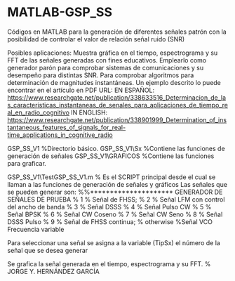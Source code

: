 # MATLAB-GSP_SS
Códigos en MATLAB para la generación de diferentes señales patrón con la posibilidad de controlar el valor de relación señal ruido (SNR)

Posibles aplicaciones:
Muestra gráfica en el tiempo, espectrograma y su FFT de las señales generadas con fines educativos.
Emplearlo como generador parón para comprobar sistemas de comunicaciones y su desempeño para distintas SNR.
Para comprobar algoritmos para determinación de magnitudes instantáneas. Un ejemplo descrito lo puede encontrar en el artículo en PDF URL:
EN ESPAÑOL:
https://www.researchgate.net/publication/338633516_Determinacion_de_las_caracteristicas_instantaneas_de_senales_para_aplicaciones_de_tiempo_real_en_radio_cognitivo
IN ENGLISH:
https://www.researchgate.net/publication/338901999_Determination_of_instantaneous_features_of_signals_for_real-time_applications_in_cognitive_radio 

GSP_SS_V1 %Directorio básico.
GSP_SS_V1\Sx %Contiene las funciones de generación de señales
GSP_SS_V1\GRAFICOS %Contiene las funciones para graficar.

GSP_SS_V1\TestGSP_SS_V1.m
%
Es el SCRIPT principal desde el cual se llaman a las funciones de generación de señales y gráficos
Las señales que se pueden generar son:
%%********************* GENERADOR DE SEÑALES DE PRUEBA
% 1 % Señal de FHSS; 
% 2 % Señal LFM con control del ancho de banda 
% 3 % Señal DSSS
% 4 % Señal Pulso CW
% 5 % Señal BPSK
% 6 % Señal CW Coseno
% 7 % Señal CW Seno
% 8 % Señal DSSS Pulso
% 9 % Señal de FHSS continua; 
% otherwise %Señal VCO Frecuencia variable


Para seleccionar una señal se asigna a la variable (TipSx) el número de la señal que se desea generar

Se grafica la señal generada en el tiempo, espectrograma y su FFT.
% JORGE Y. HERNÁNDEZ GARCÍA 

